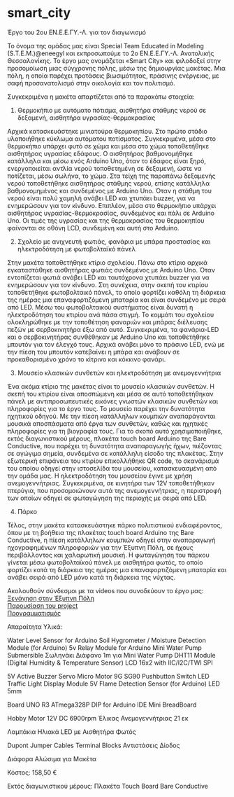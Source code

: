 # smart_city
Έργο του 2ου ΕΝ.Ε.Ε.ΓΥ.-Λ. για τον διαγωνισμό

Το όνομα της ομάδας μας είναι Special Team Educated in Modeling (S.T.E.M.)@eneegyl και εκπροσωπούμε το 2ο ΕΝ.Ε.Ε.ΓΥ.-Λ. Ανατολικής Θεσσαλονίκης. Το έργο μας ονομάζεται «Smart City» και φιλοδοξεί στην προσομοίωση μιας σύγχρονης πόλης, μέσω της δημιουργίας μακέτας. Μια πόλη, η οποία παρέχει προτάσεις βιωσιμότητας, πράσινης ενέργειας, με σαφή προσανατολισμό στην οικολογία και τον πολιτισμό.

Συγκεκριμένα η μακέτα απαρτίζεται από τα παρακάτω στοιχεία:

1. Θερμοκήπιο με αυτόματο πότισμα, αισθητήρα στάθμης νερού σε δεξαμενή, αισθητήρα υγρασίας-θερμοκρασίας
  
Αρχικά κατασκευάστηκε μινιατούρα θερμοκηπίου. Στο πρώτο στάδιο υλοποιήθηκε κύκλωμα αυτόματου ποτίσματος. Συγκεκριμένα, μέσα στο θερμοκήπιο υπάρχει φυτό σε χώμα και μέσα στο χώμα τοποθετήθηκε αισθητήρας υγρασίας εδάφους. Ο αισθητήρας βαθμονομήθηκε κατάλληλα και μέσω ενός Arduino Uno, όταν το έδαφος είναι ξηρό, ενεργοποιείται αντλία νερού τοποθετημένη σε δεξαμενή, ώστε να ποτίζεται, μέσω σωλήνα, το χώμα.
Στα τείχη της παραπάνω δεξαμενής νερού τοποθετήθηκε αισθητήρας στάθμης νερού, επίσης κατάλληλα βαθμονομημένος και συνδεμένος με Arduino Uno. Όταν η στάθμη του νερού είναι πολύ χαμηλή ανάβει LED και χτυπάει buzzer, για να ενημερώσουν για τον κίνδυνο.
Επιπλέον, μέσα στο θερμοκήπιο υπάρχει αισθητήρας υγρασίας-θερμοκρασίας, συνδεμένος και πάλι σε Arduino Uno. Οι τιμές της υγρασίας και της θερμοκρασίας του θερμοκηπίου φαίνονται σε οθόνη LCD, συνδεμένη και αυτή στο Arduino.


2. Σχολείο με ανιχνευτή φωτιάς, φανάρια με μπάρα προστασίας και ηλεκτροδότηση με φωτοβολταϊκό πάνελ
   
Στην μακέτα τοποθετήθηκε κτίριο σχολείου. Πάνω στο κτίριο αρχικά εγκαταστάθηκε αισθητήρας φωτιάς συνδεμένος με Arduino Uno. Όταν εντοπίζεται φωτιά ανάβει LED και ταυτόχρονα χτυπάει buzzer για να ενημερώσουν για τον κίνδυνο. Στη συνέχεια, στην σκεπή του κτιρίου τοποθετήθηκε φωτοβολταικό πάνελ, το οποίο φορτίζει καθόλη τη διάρκεια της ημέρας μια επαναφορτιζόμενη μπαταρία και είναι συνδεμένο με σειρά από LED. Μέσω του φωτοβολταικού συστήματος είναι δυνατή η ηλεκτροδότηση του κτιρίου ανά πάσα στιγμή.
Το κομμάτι του σχολείου ολοκληρώθηκε με την τοποθέτηση φαναριών και μπάρας διέλευσης πεζών με σερβοκινητήρα έξω από αυτό. Συγκεκριμένα, τα φανάρια-LED και ο σερβοκινητήρας συνθέθηκαν με Arduino Uno και τοποθετήθηκε μπουτόν για τον έλεγχό τους. Αρχικά ανάβει μόνο το πράσινο LED, ενώ με την πίεση του μπουτόν κατεβαίνει η μπάρα και ανάβουν σε προκαθορισμένο χρόνο το κίτρινο και κόκκινο φανάρι.

3. Μουσείο κλασικών συνθετών και ηλεκτροδότηση με ανεμογεννήτρια
   
Ένα ακόμα κτίριο της μακέτας είναι το μουσείο κλασικών συνθετών. Η σκεπή του κτιρίου είναι αποσπώμενη και μέσα σε αυτό τοποθετήθηκαν πάνελ με αντιπροσωπευτικές εικόνες γνωστών κλασικών συνθετών και πληροφορίες για το έργο τους. Το μουσείο παρέχει την δυνατότητα ηχητικού οδηγού. Με την πίεση κατάλληλων κουμπιών αναπαράγονται μουσικά αποσπάσματα από έργα των συνθετών, καθώς και ηχητικές πληροφορίες για τη βιογραφία τους. Για το σκοπό αυτό χρησιμοποιήθηκε, εκτός διαγωνιστικού μέρους, πλακέτα touch board Arduino της Bare Conductive, που παρέχει τη δυνατότητα αναπαραγωγής ήχων, πιέζοντας σε αγώγιμα σημεία, συνδεμένα σε κατάλληλη είσοδο της πλακέτας. Στην εξωτερική επιφάνεια του κτιρίου επικολλήθηκε QR code, το σκανάρισμά του οποίου οδηγεί στην ιστοσελίδα του μουσείου, κατασκευασμένη από την ομάδα μας.
Η ηλεκτροδότηση του μουσείου έγινε με χρήση ανεμογεννήτριας. Συγκεκριμένα, σε κινητήρα των 12V τοποθετήθηκαν πτερύγια, που προσομοιώνουν αυτά της ανεμογεννήτριας, η περιστροφή των οποίων οδηγεί σε φωταγώγηση της περιοχής με σειρά από LED.

4. Πάρκο
   
Τέλος, στην μακέτα κατασκευάστηκε πάρκο πολιτιστικού ενδιαφέροντος, όπου με τη βοήθεια της πλακέτας touch board Arduino της Bare Conductive, η πίεση κατάλληλων κουμπιών οδηγεί στην αναπαραγωγή ηχογραφημένων πληροφοριών για την Έξυπνη Πόλη, σε ήχους περιβάλλοντος και χαλαρωτική μουσική. Η φωταγώγηση του πάρκου γίνεται μέσω φωτοβολταϊκού πάνελ με αισθητήρα φωτός, το οποίο φορτίζει κατά τη διάρκεια της ημέρας μια επαναφορτιζόμενη μπαταρία και ανάβει σειρά από LED μόνο κατά τη διάρκεια της νύχτας.

Ακολουθούν σύνδεσμοι με τα videos που συνοδεύουν το έργο μας:
<br>[Ξενάγηση στην Έξυπνη Πόλη](https://youtu.be/e4sk_O5HffA)
<br>[Παρουσίαση του project](https://www.youtube.com/watch?v=WTi-2gbfPQk)
<br>[Προγραμματισμός](https://youtu.be/kaSLtZpC0Kk)



Απαραίτητα Υλικά:

Water Level Sensor for Arduino
Soil Hygrometer / Moisture Detection Module (for Arduino)
5v Relay Module for Arduino
Mini Water Pump Submersible
Σωληνάκι Διάφανο 1m για Mini Water Pump
DHT11 Module (Digital Humidity & Temperature Sensor)
LCD 16x2 with IIC/I2C/TWI SPI

5V Active Buzzer
Servo Micro Motor 9G SG90
Pushbutton Switch
LED Traffic Light Display Module 5V
Flame Detection Sensor (for Arduino)
LED  5mm


Board UNO R3 ATmega328P DIP for Arduino IDE
Mini BreadBoard

Hobby Motor 12V DC 6900rpm
Έλικας Ανεμογεννήτριας 21 εκ

Λαμπάκια Ηλιακά LED με Αισθητήρα Φωτός

Dupont Jumper Cables
Terminal Blocks
Αντιστάσεις
Δίοδος

Διάφορα Αλώσιμα για Μακέτα

Κόστος: 158,50 €

Εκτός διαγωνιστικού μέρους: Πλακέτα Touch Board Bare Conductive
